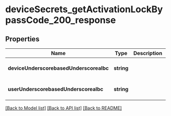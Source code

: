 # deviceSecrets_getActivationLockBypassCode_200_response

## Properties
Name | Type | Description | Notes
------------ | ------------- | ------------- | -------------
**deviceUnderscorebasedUnderscorealbc** | **string** |  | [optional] [default to null]
**userUnderscorebasedUnderscorealbc** | **string** |  | [optional] [default to null]

[[Back to Model list]](../README.md#documentation-for-models) [[Back to API list]](../README.md#documentation-for-api-endpoints) [[Back to README]](../README.md)


